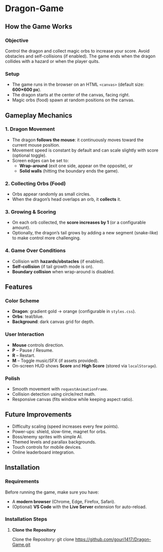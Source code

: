 # Dragon-Game

## How the Game Works

### Objective
Control the dragon and collect magic orbs to increase your score. Avoid obstacles and self-collisions (if enabled). The game ends when the dragon collides with a hazard or when the player quits.

### Setup
- The game runs in the browser on an HTML `<canvas>` (default size: **600×600 px**).
- The dragon starts at the center of the canvas, facing right.
- Magic orbs (food) spawn at random positions on the canvas.

## Gameplay Mechanics

### 1. Dragon Movement
- The dragon **follows the mouse**: it continuously moves toward the current mouse position.
- Movement speed is constant by default and can scale slightly with score (optional toggle).
- Screen edges can be set to:
  - **Wrap-around** (exit one side, appear on the opposite), or
  - **Solid walls** (hitting the boundary ends the game).

### 2. Collecting Orbs (Food)
- Orbs appear randomly as small circles.
- When the dragon’s head overlaps an orb, it **collects** it.

### 3. Growing & Scoring
- On each orb collected, the **score increases by 1** (or a configurable amount).
- Optionally, the dragon’s tail grows by adding a new segment (snake-like) to make control more challenging.

### 4. Game Over Conditions
- Collision with **hazards/obstacles** (if enabled).
- **Self-collision** (if tail growth mode is on).
- **Boundary collision** when wrap-around is disabled.

## Features

### Color Scheme
- **Dragon**: gradient gold → orange (configurable in `styles.css`).
- **Orbs**: teal/blue.
- **Background**: dark canvas grid for depth.

### User Interaction
- **Mouse** controls direction.
- **P** – Pause / Resume.
- **R** – Restart.
- **M** – Toggle music/SFX (if assets provided).
- On-screen HUD shows **Score** and **High Score** (stored via `localStorage`).

### Polish
- Smooth movement with `requestAnimationFrame`.
- Collision detection using circle/rect math.
- Responsive canvas (fits window while keeping aspect ratio).

## Future Improvements
- Difficulty scaling (speed increases every few points).
- Power-ups: shield, slow-time, magnet for orbs.
- Boss/enemy sprites with simple AI.
- Themed levels and parallax backgrounds.
- Touch controls for mobile devices.
- Online leaderboard integration.

## Installation

### Requirements
Before running the game, make sure you have:
- A **modern browser** (Chrome, Edge, Firefox, Safari).
- (Optional) **VS Code** with the **Live Server** extension for auto-reload.

### Installation Steps
1. **Clone the Repository**

   Clone the Repository: git clone https://github.com/gouri1417/Dragon-Game.git


